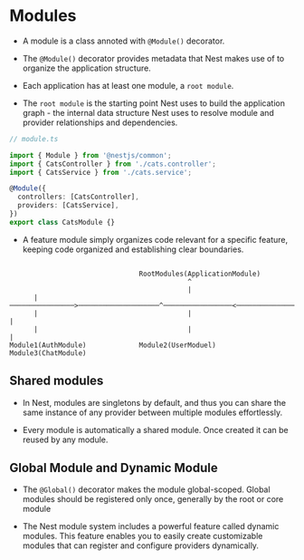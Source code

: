 # Modules

- A module is a class annoted with `@Module()` decorator.

- The `@Module()` decorator provides metadata that Nest makes use of to organize the application structure.

- Each application has at least one module, a `root module`.

- The `root module` is the starting point Nest uses to build the application graph - the internal data structure Nest uses to resolve module and provider relationships and dependencies.

```ts
// module.ts

import { Module } from '@nestjs/common';
import { CatsController } from './cats.controller';
import { CatsService } from './cats.service';

@Module({
  controllers: [CatsController],
  providers: [CatsService],
})
export class CatsModule {}
```

- A feature module simply organizes code relevant for a specific feature, keeping code organized and establishing clear boundaries.

```

                                RootModules(ApplicationModule)
                                            ^
                                            |
      |────────────────>────────────────────^─────────────────<──────────────────|
      |                                     |                                    |
      |                                     |                                    |
Module1(AuthModule)             Module2(UserModuel)                     Module3(ChatModule)

```

## Shared modules

- In Nest, modules are singletons by default, and thus you can share the same instance of any provider between multiple modules effortlessly.

- Every module is automatically a shared module. Once created it can be reused by any module.

## Global Module and Dynamic Module

- The `@Global()` decorator makes the module global-scoped. Global modules should be registered only once, generally by the root or core module

- The Nest module system includes a powerful feature called dynamic modules. This feature enables you to easily create customizable modules that can register and configure providers dynamically.
